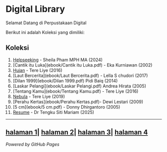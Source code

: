 # Digital Library
Selamat Datang di Perpustakaan Digital

Berikut ini adalah Koleksi yang dimiliki:

## Koleksi

1. [Helpseeking](ebook/Helpseeking.pdf) - Sheila Pham MPH MA (2024)
2. [Cantik itu Luka](ebook/Cantik itu Luka.pdf) - Eka Kurniawan (2002)
3. [Hujan](ebook/Hujan.pdf) - Tere Liye (2016)
4. [Laut Bercerita](ebook/Laut Bercerita.pdf) - Lella S chudori (2017)
5. [Dilan 1999](ebook/Dilan 1999.pdf) Pidi Baiq (2014)
6. [Laskar Pelangi](ebook/Laskar Pelangi.pdf) Andrea Hirata (2005)
7. [Tentang Kamu](ebook/Tentang Kamu.pdf) - Tere Liye (2016)
8. [Nebula](ebook/Nebula.pdf) - Tere Liye (2019)
9. [Perahu Kertas](ebook/Perahu Kertas.pdf)- Dewi Lestari (2009)
10. [5 cm](ebook/5 cm.pdf) - Donny Dhirgantoro (2005)
11. [Resume](ebook/Resume.pdf) - Dr Tengku Siti Mariam (2025)
---
<a href="webti/halaman1.html">halaman 1</a>|
<a href="webti/halaman2.html">halaman 2</a>|
<a href="webti/halaman3.html">halaman 3</a>|
<a href="webti/halaman4.html">halaman 4</a>
---
*Powered by GitHub Pages* 
